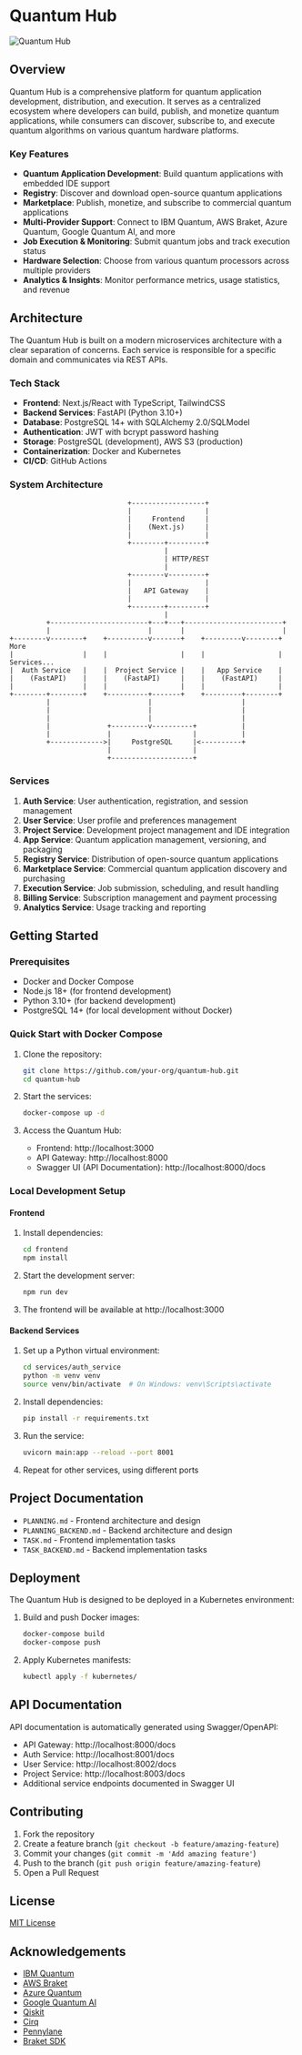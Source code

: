 # Quantum Hub

![Quantum Hub](https://via.placeholder.com/800x400.png?text=Quantum+Hub)

## Overview

Quantum Hub is a comprehensive platform for quantum application development, distribution, and execution. It serves as a centralized ecosystem where developers can build, publish, and monetize quantum applications, while consumers can discover, subscribe to, and execute quantum algorithms on various quantum hardware platforms.

### Key Features

- **Quantum Application Development**: Build quantum applications with embedded IDE support
- **Registry**: Discover and download open-source quantum applications
- **Marketplace**: Publish, monetize, and subscribe to commercial quantum applications
- **Multi-Provider Support**: Connect to IBM Quantum, AWS Braket, Azure Quantum, Google Quantum AI, and more
- **Job Execution & Monitoring**: Submit quantum jobs and track execution status
- **Hardware Selection**: Choose from various quantum processors across multiple providers
- **Analytics & Insights**: Monitor performance metrics, usage statistics, and revenue

## Architecture

The Quantum Hub is built on a modern microservices architecture with a clear separation of concerns. Each service is responsible for a specific domain and communicates via REST APIs.

### Tech Stack

- **Frontend**: Next.js/React with TypeScript, TailwindCSS
- **Backend Services**: FastAPI (Python 3.10+)
- **Database**: PostgreSQL 14+ with SQLAlchemy 2.0/SQLModel
- **Authentication**: JWT with bcrypt password hashing
- **Storage**: PostgreSQL (development), AWS S3 (production)
- **Containerization**: Docker and Kubernetes
- **CI/CD**: GitHub Actions

### System Architecture

```
                             +------------------+
                             |                  |
                             |     Frontend     |
                             |    (Next.js)     |
                             |                  |
                             +--------+---------+
                                      |
                                      | HTTP/REST
                                      |
                             +--------v---------+
                             |                  |
                             |   API Gateway    |
                             |                  |
                             +--------+---------+
                                      |
         +------------------------+---+---+------------------------+
         |                        |       |                        |
+--------v--------+    +----------v-------+    +---------v--------+    More
|                 |    |                  |    |                  |    Services...
|  Auth Service   |    |  Project Service |    |   App Service    |
|    (FastAPI)    |    |    (FastAPI)     |    |    (FastAPI)     |
|                 |    |                  |    |                  |
+--------+--------+    +----------+-------+    +---------+--------+
         |                        |                      |
         |                        |                      |
         |                        |                      |
         |              +---------v----------+           |
         |              |                    |           |
         +------------->|     PostgreSQL     |<----------+
                        |                    |
                        +--------------------+
```

### Services

1. **Auth Service**: User authentication, registration, and session management
2. **User Service**: User profile and preferences management
3. **Project Service**: Development project management and IDE integration
4. **App Service**: Quantum application management, versioning, and packaging
5. **Registry Service**: Distribution of open-source quantum applications
6. **Marketplace Service**: Commercial quantum application discovery and purchasing
7. **Execution Service**: Job submission, scheduling, and result handling
8. **Billing Service**: Subscription management and payment processing
9. **Analytics Service**: Usage tracking and reporting

## Getting Started

### Prerequisites

- Docker and Docker Compose
- Node.js 18+ (for frontend development)
- Python 3.10+ (for backend development)
- PostgreSQL 14+ (for local development without Docker)

### Quick Start with Docker Compose

1. Clone the repository:
   ```bash
   git clone https://github.com/your-org/quantum-hub.git
   cd quantum-hub
   ```

2. Start the services:
   ```bash
   docker-compose up -d
   ```

3. Access the Quantum Hub:
   - Frontend: http://localhost:3000
   - API Gateway: http://localhost:8000
   - Swagger UI (API Documentation): http://localhost:8000/docs

### Local Development Setup

#### Frontend

1. Install dependencies:
   ```bash
   cd frontend
   npm install
   ```

2. Start the development server:
   ```bash
   npm run dev
   ```

3. The frontend will be available at http://localhost:3000

#### Backend Services

1. Set up a Python virtual environment:
   ```bash
   cd services/auth_service
   python -m venv venv
   source venv/bin/activate  # On Windows: venv\Scripts\activate
   ```

2. Install dependencies:
   ```bash
   pip install -r requirements.txt
   ```

3. Run the service:
   ```bash
   uvicorn main:app --reload --port 8001
   ```

4. Repeat for other services, using different ports

## Project Documentation

- `PLANNING.md` - Frontend architecture and design
- `PLANNING_BACKEND.md` - Backend architecture and design
- `TASK.md` - Frontend implementation tasks
- `TASK_BACKEND.md` - Backend implementation tasks

## Deployment

The Quantum Hub is designed to be deployed in a Kubernetes environment:

1. Build and push Docker images:
   ```bash
   docker-compose build
   docker-compose push
   ```

2. Apply Kubernetes manifests:
   ```bash
   kubectl apply -f kubernetes/
   ```

## API Documentation

API documentation is automatically generated using Swagger/OpenAPI:

- API Gateway: http://localhost:8000/docs
- Auth Service: http://localhost:8001/docs
- User Service: http://localhost:8002/docs
- Project Service: http://localhost:8003/docs
- Additional service endpoints documented in Swagger UI

## Contributing

1. Fork the repository
2. Create a feature branch (`git checkout -b feature/amazing-feature`)
3. Commit your changes (`git commit -m 'Add amazing feature'`)
4. Push to the branch (`git push origin feature/amazing-feature`)
5. Open a Pull Request

## License

[MIT License](LICENSE)

## Acknowledgements

- [IBM Quantum](https://quantum-computing.ibm.com/)
- [AWS Braket](https://aws.amazon.com/braket/)
- [Azure Quantum](https://azure.microsoft.com/en-us/services/quantum/)
- [Google Quantum AI](https://quantumai.google/)
- [Qiskit](https://qiskit.org/)
- [Cirq](https://quantumai.google/cirq)
- [Pennylane](https://pennylane.ai/)
- [Braket SDK](https://github.com/aws/amazon-braket-sdk-python)
